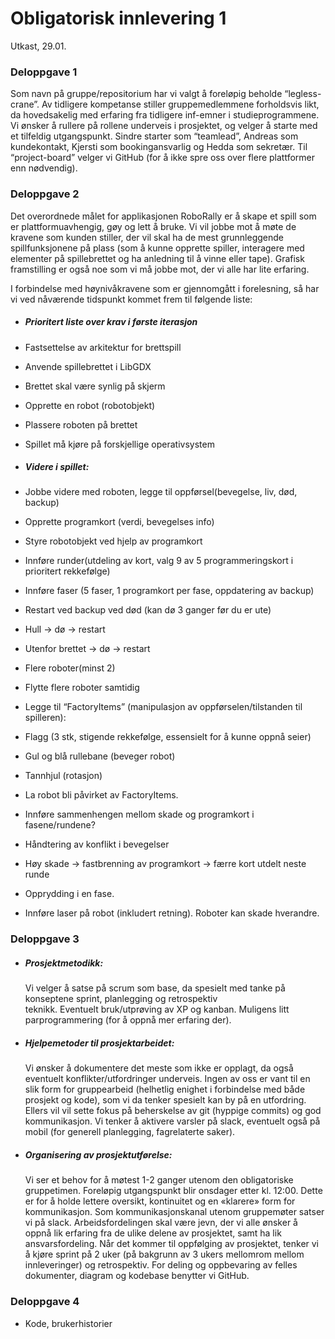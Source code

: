 # Obligatorisk innlevering 1
Utkast, 29.01. 
### Deloppgave 1
Som navn på gruppe/repositorium har vi valgt å foreløpig beholde “legless-crane”. 
Av tidligere kompetanse stiller gruppemedlemmene forholdsvis likt, da hovedsakelig med erfaring fra tidligere inf-emner i studieprogrammene. 
Vi ønsker å rullere på rollene underveis i prosjektet, og velger å starte med et tilfeldig utgangspunkt. 
Sindre starter som “teamlead”, Andreas som kundekontakt, Kjersti som bookingansvarlig og Hedda som sekretær. 
Til “project-board” velger vi GitHub (for å ikke spre oss over flere plattformer enn nødvendig).

### Deloppgave 2
Det overordnede målet for applikasjonen RoboRally er å skape et spill som er plattformuavhengig, gøy og lett å bruke. 
Vi vil jobbe mot å møte de kravene som kunden stiller, der vil skal ha de mest grunnleggende spillfunksjonene på plass (som å kunne opprette spiller, interagere med elementer på spillebrettet og ha anledning til å vinne eller tape). 
Grafisk framstilling er også noe som vi må jobbe mot, der vi alle har lite erfaring. 

I forbindelse med høynivåkravene som er gjennomgått i forelesning, så har vi ved nåværende tidspunkt kommet frem til følgende liste:

- ##### Prioritert liste over krav i første iterasjon
- Fastsettelse av arkitektur for brettspill
- Anvende spillebrettet i LibGDX
- Brettet skal være synlig på skjerm
- Opprette en robot (robotobjekt)
- Plassere roboten på brettet
- Spillet må kjøre på forskjellige operativsystem

- ##### Videre i spillet:
- Jobbe videre med roboten, legge til oppførsel(bevegelse, liv, død, backup)
- Opprette programkort (verdi, bevegelses info)
- Styre robotobjekt ved hjelp av programkort
- Innføre runder(utdeling av kort, valg 9 av 5 programmeringskort i prioritert rekkefølge)
- Innføre faser (5 faser, 1 programkort per fase, oppdatering av backup)
- Restart ved backup ved død (kan dø 3 ganger før du er ute)
- Hull -> dø -> restart
- Utenfor brettet -> dø -> restart
- Flere roboter(minst 2)
- Flytte flere roboter samtidig
- Legge til “FactoryItems” (manipulasjon av oppførselen/tilstanden til spilleren):
- Flagg (3 stk, stigende rekkefølge, essensielt for å kunne oppnå seier)
- Gul og blå rullebane (beveger robot)
- Tannhjul (rotasjon)
- La robot bli påvirket av FactoryItems. 
- Innføre sammenhengen mellom skade og programkort i fasene/rundene? 
- Håndtering av konflikt i bevegelser
- Høy skade -> fastbrenning av programkort -> færre kort utdelt neste runde
- Opprydding i en fase. 
- Innføre laser på robot (inkludert retning). Roboter kan skade hverandre.


### Deloppgave 3
- ##### Prosjektmetodikk: 
  Vi velger å satse på scrum som base, da spesielt med tanke på konseptene sprint, planlegging og retrospektiv     
  teknikk. Eventuelt bruk/utprøving av XP og kanban. Muligens litt parprogrammering (for å oppnå mer erfaring der).

- ##### Hjelpemetoder til prosjektarbeidet:
  Vi ønsker å dokumentere det meste som ikke er opplagt, da også eventuelt konflikter/utfordringer underveis. Ingen av oss er vant til en slik form for 
  gruppearbeid (helhetlig enighet i forbindelse med både prosjekt og kode), som vi da tenker spesielt kan by på en utfordring. Ellers vil vil sette fokus på beherskelse av git (hyppige commits) og god kommunikasjon. Vi tenker å aktivere varsler på slack, eventuelt også på mobil (for generell planlegging, fagrelaterte saker). 

- ##### Organisering av prosjektutførelse: 
  Vi ser et behov for å møtest 1-2 ganger utenom den obligatoriske gruppetimen. Foreløpig utgangspunkt blir onsdager etter kl. 12:00.
  Dette er for å holde lettere oversikt, kontinuitet og en «klarere» form for kommunikasjon. Som kommunikasjonskanal utenom gruppemøter satser vi på slack. Arbeidsfordelingen skal være jevn, der vi alle ønsker å oppnå lik erfaring fra de ulike delene av prosjektet, samt 
  ha lik ansvarsfordeling. Når det kommer til oppfølging av prosjektet, tenker vi å kjøre sprint på 2 uker (på bakgrunn av 3 ukers
  mellomrom mellom innleveringer) og retrospektiv. For deling og oppbevaring av felles dokumenter, diagram og kodebase benytter vi 
  GitHub. 
  
### Deloppgave 4
- Kode, brukerhistorier


